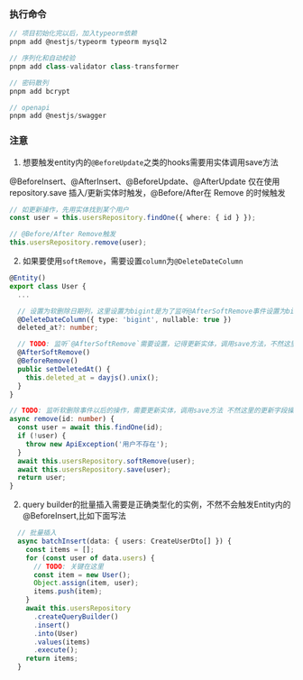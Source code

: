 ### 执行命令

```typescript
// 项目初始化完以后，加入typeorm依赖
pnpm add @nestjs/typeorm typeorm mysql2

// 序列化和自动校验
pnpm add class-validator class-transformer

// 密码散列
pnpm add bcrypt

// openapi
pnpm add @nestjs/swagger
```

### 注意

1. 想要触发entity内的`@BeforeUpdate`之类的hooks需要用实体调用save方法

@BeforeInsert、@AfterInsert、@BeforeUpdate、@AfterUpdate 仅在使用 repository.save 插入/更新实体时触发，@Before/After在 Remove 的时候触发

```typescript
// 如更新操作，先用实体找到某个用户
const user = this.usersRepository.findOne({ where: { id } });

// @Before/After Remove触发
this.usersRepository.remove(user);
```

2. 如果要使用`softRemove`，需要设置`column`为`@DeleteDateColumn`

```typescript
@Entity()
export class User {
  ...

  // 设置为软删除日期列，这里设置为bigint是为了监听@AfterSoftRemove事件设置为biginit的unix时间戳
  @DeleteDateColumn({ type: 'bigint', nullable: true })
  deleted_at?: number;

  // TODO: 监听`@AfterSoftRemove`需要设置，记得更新实体，调用save方法，不然这里的更新字段操作不会生效！！！
  @AfterSoftRemove()
  @BeforeRemove()
  public setDeletedAt() {
    this.deleted_at = dayjs().unix();
  }
}

// TODO: 监听软删除事件以后的操作，需要更新实体，调用save方法 不然这里的更新字段操作不会生效！！！
async remove(id: number) {
  const user = await this.findOne(id);
  if (!user) {
    throw new ApiException('用户不存在');
  }
  await this.usersRepository.softRemove(user);
  await this.usersRepository.save(user);
  return user;
}
```

2. query builder的批量插入需要是正确类型化的实例，不然不会触发Entity内的@BeforeInsert,比如下面写法

```typescript
  // 批量插入
  async batchInsert(data: { users: CreateUserDto[] }) {
    const items = [];
    for (const user of data.users) {
      // TODO: 关键在这里
      const item = new User();
      Object.assign(item, user);
      items.push(item);
    }
    await this.usersRepository
      .createQueryBuilder()
      .insert()
      .into(User)
      .values(items)
      .execute();
    return items;
  }
```
